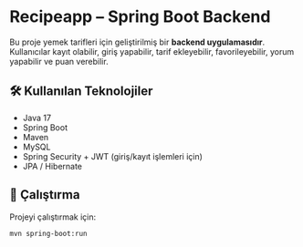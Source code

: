 # Recipeapp – Spring Boot Backend

Bu proje yemek tarifleri için geliştirilmiş bir **backend uygulamasıdır**.  
Kullanıcılar kayıt olabilir, giriş yapabilir, tarif ekleyebilir, favorileyebilir, yorum yapabilir ve puan verebilir.  

## 🛠️ Kullanılan Teknolojiler
- Java 17
- Spring Boot
- Maven
- MySQL
- Spring Security + JWT (giriş/kayıt işlemleri için)
- JPA / Hibernate

## 🚀 Çalıştırma
Projeyi çalıştırmak için:

```bash
mvn spring-boot:run
